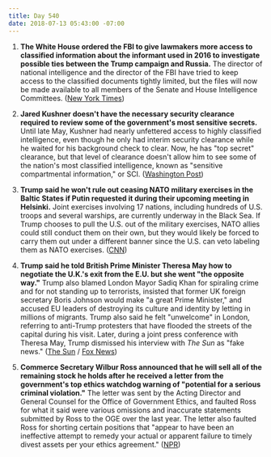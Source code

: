 ```yaml
---
title: Day 540
date: 2018-07-13 05:43:00 -07:00
---
```


1. **The White House ordered the FBI to give lawmakers more access to classified information about the informant used in 2016 to investigate possible ties between the Trump campaign and Russia.** The director of national intelligence and the director of the FBI have tried to keep access to the classified documents tightly limited, but the files will now be made available to all members of the Senate and House Intelligence Committees. ([New York Times](https://www.nytimes.com/2018/07/12/us/politics/white-house-fbi-informant.html))

2. **Jared Kushner doesn't have the necessary security clearance required to review some of the government's most sensitive  secrets.** Until late May, Kushner had nearly unfettered access to highly classified intelligence, even though he only had interim security clearance while he waited for his background check to clear. Now, he has "top secret" clearance, but that level of clearance doesn't allow him to see some of the nation's most classified intelligence, known as "sensitive compartmental information," or SCI. ([Washington Post](https://www.washingtonpost.com/politics/jared-kushner-lacks-security-clearance-level-to-review-some-of-the-nations-most-sensitive-intelligence-in-white-house-role/2018/07/12/10fae2ac-8537-11e8-9e80-403a221946a7_story.html?utm_term=.5fb271647479))

3. **Trump said he won't rule out ceasing NATO military exercises in the Baltic States if Putin requested it during their upcoming meeting in Helsinki.** Joint exercises involving 17 nations, including hundreds of U.S. troops and several warships, are currently underway in the Black Sea. If Trump chooses to pull the U.S. out of the military exercises, NATO allies could still conduct them on their own, but they would likely be forced to carry them out under a different banner since the U.S. can veto labeling them as NATO exercises. ([CNN](https://www.cnn.com/2018/07/12/politics/trump-nato-military-exercises/index.html))

4. **Trump said he told British Prime Minister Theresa May how to negotiate the U.K.'s exit from the E.U. but she went "the opposite way."** Trump also blamed London Mayor Sadiq Khan for spiraling crime and for not standing up to terrorists, insisted that former UK foreign secretary Boris Johnson would make "a great Prime Minister," and accused EU leaders of destroying its culture and identity by letting in millions of migrants. Trump also said he felt "unwelcome" in London, referring to anti-Trump protesters that have flooded the streets of the capital during his visit. Later, during a joint press conference with Theresa May, Trump dismissed his interview with *The Sun* as "fake news." ([The Sun](https://www.thesun.co.uk/news/6766531/trump-may-brexit-us-deal-off/) / [Fox News](https://www.mediaite.com/tv/trump-calls-his-sun-interview-bashing-theresa-may-fake-news/))

5. **Commerce Secretary Wilbur Ross announced that he will sell all of the remaining stock he holds after he received a letter from the government's top ethics watchdog warning of "potential for a serious criminal violation."** The letter was sent by the Acting Director and General Counsel for the Office of Government Ethics, and faulted Ross for what it said were various omissions and inaccurate statements submitted by Ross to the OGE over the last year. The letter also faulted Ross for shorting certain positions that "appear to have been an ineffective attempt to remedy your actual or apparent failure to timely divest assets per your ethics agreement." ([NPR](https://www.npr.org/2018/07/13/628682930/criticism-from-ethics-watchdog-leads-commerce-secretary-ross-to-sell-remaining-s))